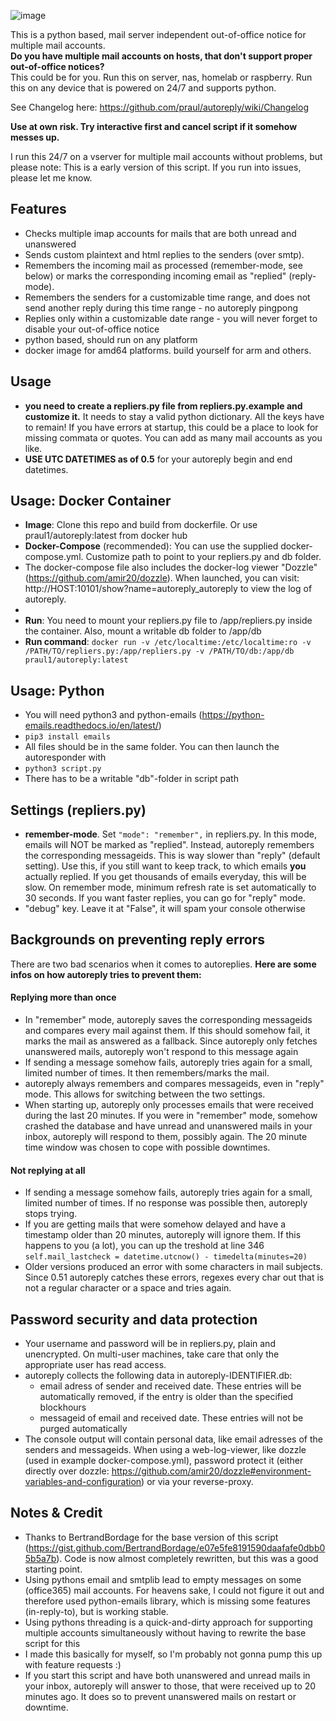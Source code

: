![image](https://user-images.githubusercontent.com/38807639/124927237-b36ec380-dffe-11eb-8362-016549534195.png)


This is a python based, mail server independent out-of-office notice for multiple mail accounts.  
**Do you have multiple mail accounts on hosts, that don't support proper out-of-office notices?**  
This could be for you. Run this on server, nas, homelab or raspberry. Run this on any device that is powered on 24/7 and supports python.

See Changelog here: https://github.com/praul/autoreply/wiki/Changelog
             
**Use at own risk. Try interactive first and cancel script if it somehow messes up.**
             
I run this 24/7 on a vserver for multiple mail accounts without problems, but please note: 
This is a early version of this script. If you run into issues, please let me know. 

## Features 
- Checks multiple imap accounts for mails that are both unread and unanswered
- Sends custom plaintext and html replies to the senders (over smtp).
- Remembers the incoming mail as processed (remember-mode, see below) or marks the corresponding incoming email as "replied" (reply-mode).
- Remembers the senders for a customizable time range, and does not send another reply during this time range - no autoreply pingpong
- Replies only within a customizable date range - you will never forget to disable your out-of-office notice
- python based, should run on any platform
- docker image for amd64 platforms. build yourself for arm and others.

## Usage
- **you need to create a repliers.py file from repliers.py.example and customize it.** It needs to stay a valid python dictionary. All the keys have to remain! If you have errors at startup, this could be a place to look for missing commata or quotes. You can add as many mail accounts as you like. 
- **USE UTC DATETIMES as of 0.5** for your autoreply begin and end datetimes.

## Usage: Docker Container
- **Image**: Clone this repo and build from dockerfile. Or use praul1/autoreply:latest from docker hub  
- **Docker-Compose** (recommended): You can use the supplied docker-compose.yml. Customize path to point to your repliers.py and db folder. 
- The docker-compose file also includes the docker-log viewer "Dozzle" (https://github.com/amir20/dozzle). When launched, you can visit: http://HOST:10101/show?name=autoreply_autoreply to view the log of autoreply. 
- 
- **Run**: You need to mount your repliers.py file to /app/repliers.py inside the container. Also, mount a writable db folder to /app/db 
- **Run command**: ```docker run -v /etc/localtime:/etc/localtime:ro -v /PATH/TO/repliers.py:/app/repliers.py -v /PATH/TO/db:/app/db praul1/autoreply:latest```
  
## Usage: Python
- You will need python3 and python-emails (https://python-emails.readthedocs.io/en/latest/)
- ```pip3 install emails```
- All files should be in the same folder. You can then launch the autoresponder with
- ```python3 script.py```
- There has to be a writable "db"-folder in script path


## Settings (repliers.py)
- **remember-mode**. Set ```"mode": "remember",``` in repliers.py. In this mode, emails will NOT be marked as "replied". Instead, autoreply remembers the corresponding messageids. This is way slower than "reply" (default setting). Use this, if you still want to keep track, to which emails **you** actually replied. If you get thousands of emails everyday, this will be slow. On remember mode, minimum refresh rate is set automatically to 30 seconds. If you want faster replies, you can go for "reply" mode.
- "debug" key. Leave it at "False", it will spam your console otherwise


## Backgrounds on preventing reply errors
There are two bad scenarios when it comes to autoreplies. **Here are some infos on how autoreply tries to prevent them:**

#### Replying more than once
- In "remember" mode, autoreply saves the corresponding messageids and compares every mail against them. If this should somehow fail, it marks the mail as answered as a fallback. Since autoreply only fetches unanswered mails, autoreply won't respond to this message again
- If sending a message somehow fails, autoreply tries again for a small, limited number of times. It then remembers/marks the mail. 
- autoreply always remembers and compares messageids, even in "reply" mode. This allows for switching between the two settings.
- When starting up, autoreply only processes emails that were received during the last 20 minutes. If you were in "remember" mode, somehow crashed the database and have unread and unanswered mails in your inbox, autoreply will respond to them, possibly again. The 20 minute time window was chosen to cope with possible downtimes.

#### Not replying at all
- If sending a message somehow fails, autoreply tries again for a small, limited number of times. If no response was possible then, autoreply stops trying.
- If you are getting mails that were somehow delayed and have a timestamp older than 20 minutes, autoreply will ignore them. If this happens to you (a lot), you can up the treshold at line 346 ```self.mail_lastcheck = datetime.utcnow() - timedelta(minutes=20)```
- Older versions produced an error with some characters in mail subjects. Since 0.51 autoreply catches these errors, regexes every char out that is not a regular character or a space and tries again.


## Password security and data protection
- Your username and password will be in repliers.py, plain and unencrypted. On multi-user machines, take care that only the appropriate user has read access.
- autoreply collects the following data in autoreply-IDENTIFIER.db: 
  - email adress of sender and received date. These entries will be automatically removed, if the entry is older than the specified blockhours
  - messageid of email and received date. These entries will not be purged automatically
- The console output will contain personal data, like email adresses of the senders and messageids. When using a web-log-viewer, like dozzle (used in example docker-compose.yml), password protect it (either directly over dozzle: https://github.com/amir20/dozzle#environment-variables-and-configuration) or via your reverse-proxy.

## Notes & Credit
- Thanks to BertrandBordage for the base version of this script (https://gist.github.com/BertrandBordage/e07e5fe8191590daafafe0dbb05b5a7b). Code is now almost completely rewritten, but this was a good starting point.
- Using pythons email and smtplib lead to empty messages on some (office365) mail accounts. For heavens sake, I could not figure it out and therefore used python-emails library, which is missing some features (in-reply-to), but is working stable.
- Using pythons threading is a quick-and-dirty approach for supporting multiple accounts simultaneously without having to rewrite the base script for this
- I made this basically for myself, so I'm probably not gonna pump this up with feature requests :) 
- If you start this script and have both unanswered and unread mails in your inbox, autoreply will answer to those, that were received up to 20 minutes ago. It does so to prevent unanswered mails on restart or downtime.
